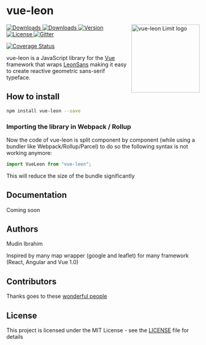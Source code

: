 # vue-leon

<img align="right" height="178" title="vue-leon Limit logo" src="docs/logo.png">

<a href="https://travis-ci.org/mudin/vue-leon">
  <img src="https://travis-ci.org/mudin/vue-leon.svg?branch=master" alt="Downloads">
</a>
<a href="https://www.npmjs.com/package/vue-leon">
  <img src="https://img.shields.io/npm/dt/vue-leon.svg" alt="Downloads">
</a>
<a href="https://www.npmjs.com/package/vue-leon">
  <img src="https://img.shields.io/npm/v/vue-leon.svg" alt="Version">
</a>
<a href="https://www.npmjs.com/package/vue-leon">
  <img src="https://img.shields.io/npm/l/vue-leon.svg" alt="License">
</a>
<a href="https://gitter.im/vue-leon/Lobby?utm_source=badge&utm_medium=badge&utm_campaign=pr-badge&utm_content=badge">
  <img src="https://badges.gitter.im/vue-leon/Lobby.svg" alt="Gitter">
</a>

[![Coverage Status](https://coveralls.io/repos/github/mudin/vue-leon/badge.svg?branch=master)](https://coveralls.io/github/mudin/vue-leon?branch=master)

vue-leon is a JavaScript library for the [Vue](https://vuejs.org/) framework that wraps [LeonSans](https://leon-kim.com) making it easy to create reactive geometric sans-serif typeface.

## How to install

```bash
npm install vue-leon --save
```

### Importing the library in Webpack / Rollup

Now the code of vue-leon is split component by component (while using a bundler like Webpack/Rollup/Parcel) to do so the following syntax is not working anymore:

```javascript
import VueLeon from "vue-leon";
```

This will reduce the size of the bundle significantly

## Documentation

Coming soon

## Authors

Mudin Ibrahim

Inspired by many map wrapper (google and leaflet) for many framework (React, Angular and Vue 1.0)

## Contributors

Thanks goes to these [wonderful people](https://github.com/mudin/vue-leon/contributors)

## License

This project is licensed under the MIT License - see the [LICENSE](LICENSE) file for details

